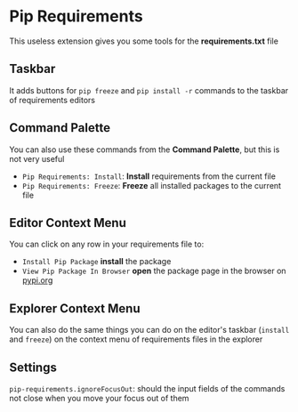 # Pip Requirements

This useless extension gives you some tools for the **requirements.txt** file

## Taskbar

It adds buttons for `pip freeze` and `pip install -r` commands to the taskbar of requirements editors

## Command Palette

You can also use these commands from the **Command Palette**, but this is not very useful

- `Pip Requirements: Install`: **Install** requirements from the current file
- `Pip Requirements: Freeze`: **Freeze** all installed packages to the current file

## Editor **Context Menu**

You can click on any row in your requirements file to:

- `Install Pip Package` **install** the package
- `View Pip Package In Browser` **open** the package page in the browser on [pypi.org](https://pypi.org/)

## Explorer **Context Menu**

You can also do the same things you can do on the editor's taskbar (`install` and `freeze`) on the context menu of requirements files in the explorer

## Settings

`pip-requirements.ignoreFocusOut`: should the input fields of the commands not close when you move your focus out of them
